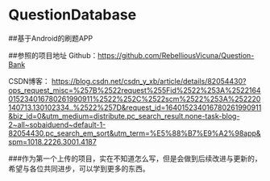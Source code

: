 # QuestionDatabase  
##基于Android的刷题APP  

##参照的项目地址
Github：https://github.com/RebelliousVicuna/Question-Bank  

CSDN博客： https://blog.csdn.net/csdn_y_xb/article/details/82054430?ops_request_misc=%257B%2522request%255Fid%2522%253A%2522164015234016780261990911%2522%252C%2522scm%2522%253A%252220140713.130102334..%2522%257D&request_id=164015234016780261990911&biz_id=0&utm_medium=distribute.pc_search_result.none-task-blog-2~all~sobaiduend~default-1-82054430.pc_search_em_sort&utm_term=%E5%88%B7%E9%A2%98app&spm=1018.2226.3001.4187

###作为第一个上传的项目，实在不知道怎么写，但是会做到后续改进与更新的，希望与各位共同进步，可以学到更多的东西。
